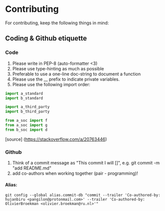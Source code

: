 # Contributing

For contributing, keep the following things in mind:

## Coding & Github etiquette

### Code
1. Please write in PEP-8 (auto-formatter <3)
2. Please use type-hinting as much as possible
3. Preferable to use a one-line doc-string to document a function
4. Please use the __ prefix to indicate private variables.
5. Please use the following import order:
```python
import a_standard
import b_standard

import a_third_party
import b_third_party

from a_soc import f
from a_soc import g
from b_soc import d
```
[source] (https://stackoverflow.com/a/20763446)
### Github
1. Think of a commit message as "This commit I will []", e.g. git commit -m "add README.md"
2. add co-authors when working together (pair - programming)!

#### Alias:
```git config --global alias.commit-db "commit --trailer 'Co-authored-by: hujanbiru <pangilon@protonmail.com>' --trailer 'Co-authored-by: OlivierBroekman <olivier.broekman@ru.nl>'"```
